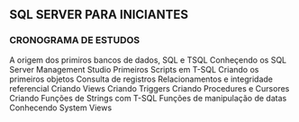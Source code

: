 ## SQL SERVER PARA INICIANTES
### CRONOGRAMA DE ESTUDOS

A origem dos primiros bancos de dados, SQL e TSQL
Conheçendo os SQL Server Management Studio
Primeiros Scripts em T-SQL
Criando os primeiros objetos
Consulta de registros
Relacionamentos e integridade referencial
Criando Views
Criando Triggers
Criando Procedures e Cursores
Criando Funções de Strings com T-SQL
Funções de manipulação de datas
Conhecendo System Views


